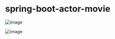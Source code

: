 # spring-boot-actor-movie
![image](https://github.com/gugol9/spring-boot-actor-movie/assets/33059975/d4426be7-00f2-4507-9809-8605fcd87072)

![image](https://github.com/gugol9/spring-boot-actor-movie/assets/33059975/d647bb87-36b1-4c43-950e-02705fb19b31)
